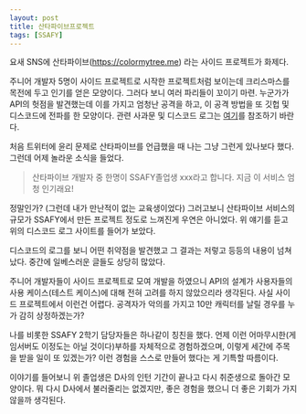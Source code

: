 ```yaml
---
layout: post
title: 산타파이브프로젝트
tags: [SSAFY]
---
```




요새 SNS에 산타파이브(https://colormytree.me) 라는 사이드 프로젝트가 화제다.

주니어 개발자 5명이 사이드 프로젝트로 시작한 프로젝트처럼 보이는데 크리스마스를 목전에 두고 인기를 얻은 모양이다. 그러다 보니 여러 파리들이 꼬이기 마련. 누군가가 API의 헛점을 발견했는데 이를 가지고 엄청난 공격을 하고, 이 공격 방법을 또 깃헙 및 디스코드에 전파를 한 모양이다. 관련 사과문 및 디스코드 로그는 [여기](https://despenser08.notion.site/despenser08/colormytree-me-API-0bcb19c3c1524dd5931e149471a9d4cc)를 참조하기 바란다.

처음 트위터에 윤리 문제로 산타파이브를 언급했을 때 나는 그냥 그런게 있나보다 했다. 그런데 어제 놀라운 소식을 들었다.

> 산타파이브 개발자 중 한명이 SSAFY졸업생 xxx라고 합니다. 지금 이 서비스 엄청 인기래요!



정말인가? (그런데 내가 만난적이 없는 교육생이었다) 그러고보니 산타파이브 서비스의 규모가 SSAFY에서 만든 프로젝트 정도로 느껴진게 우연은 아니었다. 위 얘기를 듣고 위의 디스코드 로그 사이트를 들어가 보았다. 

디스코드의 로그를 보니 어떤 취약점을 발견했고 그 결과는 저렇고 등등의 내용이 넘쳐났다. 중간에 일베스러운 글들도 상당히 많았다. 

주니어 개발자들이 사이드 프로젝트로 모여 개발을 하였으니 API의 설계가 사용자들의 사용 케이스(테스트 케이스)에 대해 전혀 고려를 하지 않았으리라 생각된다. 사실 사이드 프로젝트에서 이런건 어렵다. 공격자가 악의를 가지고 10만 캐릭터를 날릴 경우를 누가 감히 상정하겠는가? 

나를 비롯한 SSAFY 2학기 담당자들은 하나같이 칭친을 했다. 언제 이런 어마무시한(게임서버도 이정도는 아닐 것이다)부하를 자체적으로 경험하겠으며, 이렇게 세간에 주목을 받을 일이 또 있겠는가? 이런 경험을 스스로 만들어 했다는 게 기특할 따름이다.

이야기를 들어보니 위 졸업생은 D사의 인턴 기간이 끝나고 다시 취준생으로 돌아간 모양이다.  뭐 다시 D사에서 불러줄리는 없겠지만, 좋은 경험을 했으니 더 좋은 기회가 가지 않을까 생각된다.



